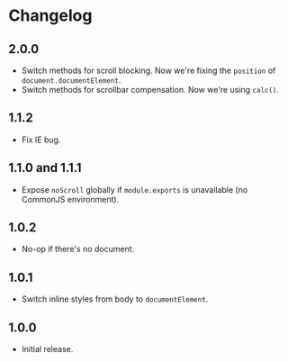 # Changelog

## 2.0.0

- Switch methods for scroll blocking. Now we're fixing the `position` of `document.documentElement`.
- Switch methods for scrollbar compensation. Now we're using `calc()`.

## 1.1.2

- Fix IE bug.

## 1.1.0 and 1.1.1

- Expose `noScroll` globally if `module.exports` is unavailable (no CommonJS environment).

## 1.0.2

- No-op if there's no document.

## 1.0.1

- Switch inline styles from body to `documentElement`.

## 1.0.0

- Initial release.
